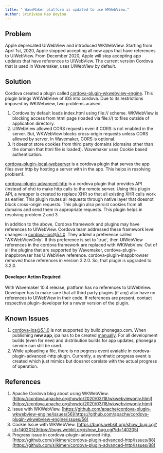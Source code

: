 ```yaml
---
title: " WaveMaker platform is updated to use WKWebView."
author: Srinivasa Rao Boyina
---
```


## Problem 

Apple deprecated UIWebView and introduced WKWebView. Starting from April 1st, 2020, Apple stopped accepting all new apps that have references to UIWebView. From December 2020, Apple will stop accepting app updates that have references to UIWebView. The current version Cordova that is used in Wavemaker, uses UIWebView by default.

<!-- truncate -->
  
## Solution
Cordova created a plugin called [cordova-plugin-wkwebview-engine](https://github.com/apache/cordova-plugin-wkwebview-engine). This plugin brings WKWebView of iOS into cordova. Due to its restrictions imposed by WKWebview, two problems araised.

 1. Cordova by default loads index.html using file:// scheme. WKWebView is blocking access from html page (loaded via file://) to files outside of application directory.
 2. UIWebView allowed CORS requests even if CORS is not enabled in the server. But, WKWebView blocks cross-origin requests unless CORS allowed by server. In Wavemaker, CORS is optional.
 3. It doesnot store cookies from third party domains (domains other than the domain that html file is loaded). Wavemaker uses Cookie based authentication.

[cordova-plugin-local-webserver](https://github.com/wavemaker/cordova-plugin-local-webserver) is a cordova plugin that serves the app files over http by hosting a server with in the app. This helps in resolving problem1.

[cordova-plugin-advanced-http](https://github.com/wavemaker/cordova-plugin-advanced-http) is a cordova plugin that provides API (instead of xhr) to make http calls to the remote server. Using this plugin API, a wrapper is created to replace XHR so that all existing XHR calls work as earlier. This plugin routes all requests through native layer that doesnot block cross-origin requests. This plugin also persist cookies from all domains and send them in appropriate requests. This plugin helps in resolving problem 2 and 3.

In addition to the above, Cordova framework and plugins may have references to UIWebView. Cordova team addressed these framework level changes in cordova-ios@5.1.0. They added a preference called 'WKWebViewOnly'. If this preference is set to 'true', then UIWebView references in the cordova framework are replaced with WKWebView. Out of all the plugins that are supported by Wavemaker, cordova-plugin-inappbrowser has UIWebView reference. cordova-plugin-inappbrowser removed those references in version 3.2.0. So, that plugin is upgraded to 3.2.0.

  
#### Developer Action Required
With Wavemaker 10.4 release, platform has no references to UIWebView. Developer has to make sure that all third party plugins (if any) also have no references to UIWebView in their code. If references are present, contact respective plugin-developer for a newer version of the plugin. 

## Known Issues

 1. cordova-ios@5.1.0 is not supported by build.phonegap.com. When publishing **new app**, ipa has to be created [manually](/learn/hybrid-mobile/mobile-build-manual). For all development builds (even for new) and distribution builds for app updates, phonegap service can still be used.
 2. While uploading a file, there is no pogress event avaiable in cordova-plugin-advanced-http plugin. Currently, a synthetic progress event is created which just mimics but doesnot corelate with the actual progress of operation.

## References

 1. Apache Cordova blog about using WKWebView. [https://cordova.apache.org/howto/2020/03/18/wkwebviewonly.html](https://cordova.apache.org/howto/2020/03/18/wkwebviewonly.html)
 2. Issue with WKWebView. [https://github.com/apache/cordova-plugin-wkwebview-engine/issues/56](https://github.com/apache/cordova-plugin-wkwebview-engine/issues/56)
 3. Cookie Issue with WKWebView. [https://bugs.webkit.org/show_bug.cgi?id=140205](https://bugs.webkit.org/show_bug.cgi?id=140205)
 4. Progress issue in cordova-plugin-advanced-http. [https://github.com/silkimen/cordova-plugin-advanced-http/issues/88](https://github.com/silkimen/cordova-plugin-advanced-http/issues/88)
